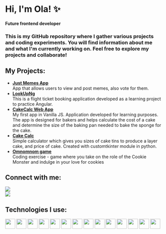 <h1>Hi, I'm Ola! ✨</h1>
<h4>Future frontend developer</h4>
<h3>This is my GitHub repository where I gather various projects and coding experiments. You will find information about me and what I'm currently working on. Feel free to explore my projects and collaborate!</h3>

<h2>My Projects:</h2>

- <b>[Just Memes App](https://github.com/olcolcolc/JustMemesApp)</b></br>
  App that allows users to view and post memes, also vote for them.
- <b>[LookUpNg](https://github.com/olcolcolc/LookUpNg)</b></br>
This is a flight ticket booking application developed as a learning project to practice Angular.
- <b>[CakeCalc Web App](https://github.com/olcolcolc/CakeCalcWebApp)</b></br>
  My first app in Vanilla JS. Application developed for learning purposes. The app is designed for bakers and helps calculate the cost of a cake and determine the size of the baking pan needed to bake the sponge for the cake.
- <b>[Cake Calc](https://github.com/olcolcolc/CakeCalc)</b></br>
Simple calculator which gives you sizes of cake tins to produce a layer cake, and price of cake. Created with customtkinter module in python.
- <b>[Omnomnom game](https://github.com/olcolcolc/Omnomnom_game)</b></br>
Coding exercise - game where you take on the role of the Cookie Monster and indulge in your love for cookies

<h2>Connect with me:</h2>
<a href="https://www.linkedin.com/in/aleksandraczyrnek"> <img src="https://img.shields.io/badge/LinkedIn-0077B5?style=for-the-badge&logo=linkedin&logoColor=white"></a> </br>
<a href="mailto:aleksandra@czyrnek.net"><img src="https://img.shields.io/badge/Gmail-D14836?style=for-the-badge&logo=gmail&logoColor=white"></a>

<h2>Technologies I use:</h2>
<a href="https://git-scm.com/"><img src="https://user-images.githubusercontent.com/25181517/192108372-f71d70ac-7ae6-4c0d-8395-51d8870c2ef0.png" width="32px"></a>
<a href="https://dev.w3.org/html5/spec-LC/"><img src="https://user-images.githubusercontent.com/25181517/192158954-f88b5814-d510-4564-b285-dff7d6400dad.png" width="32px"></a>
<a href="https://www.w3schools.com/css/"><img src="https://user-images.githubusercontent.com/25181517/183898674-75a4a1b1-f960-4ea9-abcb-637170a00a75.png" width="32px"></a>
<a href="https://firebase.google.com/"><img src="https://user-images.githubusercontent.com/25181517/189716855-2c69ca7a-5149-4647-936d-780610911353.png" width="32px"></a>
<a href="https://www.figma.com/"><img src="https://user-images.githubusercontent.com/25181517/189715289-df3ee512-6eca-463f-a0f4-c10d94a06b2f.png" width="32px"></a>
<a href="https://developer.mozilla.org/en-US/docs/Web/JavaScript"><img src="https://user-images.githubusercontent.com/25181517/117447155-6a868a00-af3d-11eb-9cfe-245df15c9f3f.png" width="32px"></a>
<a href="https://angular.io/"><img src="https://user-images.githubusercontent.com/25181517/183890595-779a7e64-3f43-4634-bad2-eceef4e80268.png" width="32px"></a>
<a href="https://react.dev/"><img src="https://user-images.githubusercontent.com/25181517/183897015-94a058a6-b86e-4e42-a37f-bf92061753e5.png" width="32px"></a>
<a href="https://www.typescriptlang.org/"><img src="https://user-images.githubusercontent.com/25181517/183890598-19a0ac2d-e88a-4005-a8df-1ee36782fde1.png" width="32px"></a>
<a href="https://www.npmjs.com/"><img src="https://user-images.githubusercontent.com/25181517/121401671-49102800-c959-11eb-9f6f-74d49a5e1774.png" width="32px"></a>
<a href="https://webpack.js.org/"><img src="https://user-images.githubusercontent.com/25181517/187955008-981340e6-b4cc-441b-80cf-7a5e94d29e7e.png" width="32px"></a>
<a href="https://www.python.org/"><img src="https://user-images.githubusercontent.com/25181517/183423507-c056a6f9-1ba8-4312-a350-19bcbc5a8697.png" width="32px"></a>
<a href="https://vitejs.dev/"><img src="https://vitejs.dev/logo.svg" width="32px"></a>
<a href="https://www.styled-components.com"><img src="https://raw.githubusercontent.com/styled-components/brand/master/styled-components.png" width="32px"></a>






